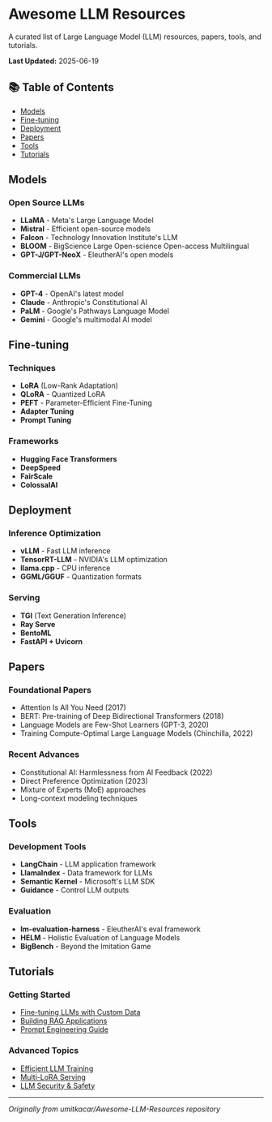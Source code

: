 # Awesome LLM Resources

A curated list of Large Language Model (LLM) resources, papers, tools, and tutorials.

**Last Updated:** 2025-06-19

## 📚 Table of Contents
- [Models](#models)
- [Fine-tuning](#fine-tuning)
- [Deployment](#deployment)
- [Papers](#papers)
- [Tools](#tools)
- [Tutorials](#tutorials)

## Models

### Open Source LLMs
- **LLaMA** - Meta's Large Language Model
- **Mistral** - Efficient open-source models
- **Falcon** - Technology Innovation Institute's LLM
- **BLOOM** - BigScience Large Open-science Open-access Multilingual
- **GPT-J/GPT-NeoX** - EleutherAI's open models

### Commercial LLMs
- **GPT-4** - OpenAI's latest model
- **Claude** - Anthropic's Constitutional AI
- **PaLM** - Google's Pathways Language Model
- **Gemini** - Google's multimodal AI model

## Fine-tuning

### Techniques
- **LoRA** (Low-Rank Adaptation)
- **QLoRA** - Quantized LoRA
- **PEFT** - Parameter-Efficient Fine-Tuning
- **Adapter Tuning**
- **Prompt Tuning**

### Frameworks
- **Hugging Face Transformers**
- **DeepSpeed**
- **FairScale**
- **ColossalAI**

## Deployment

### Inference Optimization
- **vLLM** - Fast LLM inference
- **TensorRT-LLM** - NVIDIA's LLM optimization
- **llama.cpp** - CPU inference
- **GGML/GGUF** - Quantization formats

### Serving
- **TGI** (Text Generation Inference)
- **Ray Serve**
- **BentoML**
- **FastAPI + Uvicorn**

## Papers

### Foundational Papers
- Attention Is All You Need (2017)
- BERT: Pre-training of Deep Bidirectional Transformers (2018)
- Language Models are Few-Shot Learners (GPT-3, 2020)
- Training Compute-Optimal Large Language Models (Chinchilla, 2022)

### Recent Advances
- Constitutional AI: Harmlessness from AI Feedback (2022)
- Direct Preference Optimization (2023)
- Mixture of Experts (MoE) approaches
- Long-context modeling techniques

## Tools

### Development Tools
- **LangChain** - LLM application framework
- **LlamaIndex** - Data framework for LLMs
- **Semantic Kernel** - Microsoft's LLM SDK
- **Guidance** - Control LLM outputs

### Evaluation
- **lm-evaluation-harness** - EleutherAI's eval framework
- **HELM** - Holistic Evaluation of Language Models
- **BigBench** - Beyond the Imitation Game

## Tutorials

### Getting Started
- [Fine-tuning LLMs with Custom Data](https://huggingface.co/docs/transformers/training)
- [Building RAG Applications](https://python.langchain.com/docs/use_cases/question_answering/)
- [Prompt Engineering Guide](https://www.promptingguide.ai/)

### Advanced Topics
- [Efficient LLM Training](https://github.com/huggingface/peft)
- [Multi-LoRA Serving](https://github.com/predibase/lorax)
- [LLM Security & Safety](https://github.com/anthropics/constitutional-ai)

---

*Originally from umitkacar/Awesome-LLM-Resources repository*